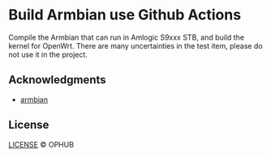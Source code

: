 # Build Armbian use Github Actions

Compile the Armbian that can run in Amlogic S9xxx STB, and build the kernel for OpenWrt. There are many uncertainties in the test item, please do not use it in the project.

## Acknowledgments

- [armbian](https://github.com/armbian/build)

## License

[LICENSE](https://github.com/ophub/build-armbian/blob/main/LICENSE) © OPHUB

